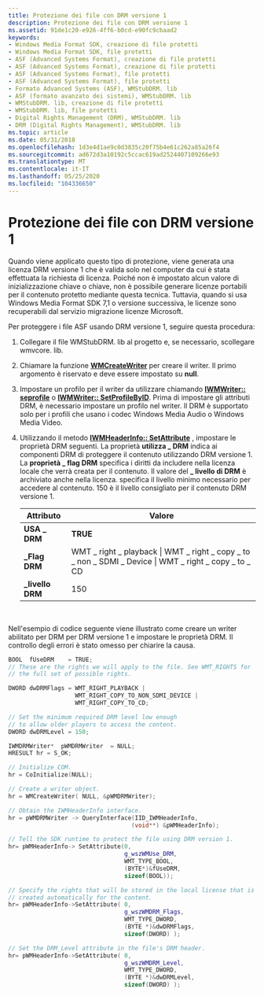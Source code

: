 ```yaml
---
title: Protezione dei file con DRM versione 1
description: Protezione dei file con DRM versione 1
ms.assetid: 91de1c20-e926-4ff6-b0cd-e90fc9cbaad2
keywords:
- Windows Media Format SDK, creazione di file protetti
- Windows Media Format SDK, file protetti
- ASF (Advanced Systems Format), creazione di file protetti
- ASF (Advanced Systems Format), creazione di file protetti
- ASF (Advanced Systems Format), file protetti
- ASF (Advanced Systems Format), file protetti
- Formato Advanced Systems (ASF), WMStubDRM. lib
- ASF (formato avanzato dei sistemi), WMStubDRM. lib
- WMStubDRM. lib, creazione di file protetti
- WMStubDRM. lib, file protetti
- Digital Rights Management (DRM), WMStubDRM. lib
- DRM (Digital Rights Management), WMStubDRM. lib
ms.topic: article
ms.date: 05/31/2018
ms.openlocfilehash: 1d3e4d1ae9c0d3835c20f75b4e61c262a85a26f4
ms.sourcegitcommit: ad672d3a10192c5ccac619ad2524407109266e93
ms.translationtype: MT
ms.contentlocale: it-IT
ms.lasthandoff: 05/25/2020
ms.locfileid: "104336650"
---
```

# <a name="protecting-files-with-drm-version-1"></a>Protezione dei file con DRM versione 1

Quando viene applicato questo tipo di protezione, viene generata una licenza DRM versione 1 che è valida solo nel computer da cui è stata effettuata la richiesta di licenza. Poiché non è impostato alcun valore di inizializzazione chiave o chiave, non è possibile generare licenze portabili per il contenuto protetto mediante questa tecnica. Tuttavia, quando si usa Windows Media Format SDK 7,1 o versione successiva, le licenze sono recuperabili dal servizio migrazione licenze Microsoft.

Per proteggere i file ASF usando DRM versione 1, seguire questa procedura:

1.  Collegare il file WMStubDRM. lib al progetto e, se necessario, scollegare wmvcore. lib.
2.  Chiamare la funzione [**WMCreateWriter**](/previous-versions/windows/desktop/api/Wmsdkidl/nf-wmsdkidl-wmcreatewriter) per creare il writer. Il primo argomento è riservato e deve essere impostato su **null**.
3.  Impostare un profilo per il writer da utilizzare chiamando [**IWMWriter:: seprofile**](/previous-versions/windows/desktop/api/Wmsdkidl/nf-wmsdkidl-iwmwriter-setprofile) o [**IWMWriter:: SetProfileByID**](/previous-versions/windows/desktop/api/wmsdkidl/nf-wmsdkidl-iwmwriter-setprofilebyid). Prima di impostare gli attributi DRM, è necessario impostare un profilo nel writer. Il DRM è supportato solo per i profili che usano i codec Windows Media Audio o Windows Media Video.
4.  Utilizzando il metodo [**IWMHeaderInfo:: SetAttribute**](/previous-versions/windows/desktop/api/Wmsdkidl/nf-wmsdkidl-iwmheaderinfo-setattribute) , impostare le proprietà DRM seguenti. La proprietà **utilizza \_ DRM** indica ai componenti DRM di proteggere il contenuto utilizzando DRM versione 1. La **proprietà \_ flag DRM** specifica i diritti da includere nella licenza locale che verrà creata per il contenuto. Il valore del **\_ livello di DRM** è archiviato anche nella licenza. specifica il livello minimo necessario per accedere al contenuto. 150 è il livello consigliato per il contenuto DRM versione 1.

    | Attributo      | Valore                                                                                       |
    |----------------|---------------------------------------------------------------------------------------------|
    | **USA \_ DRM**   | **TRUE**                                                                                    |
    | **\_Flag DRM** | WMT \_ right \_ playback \| WMT \_ right \_ copy \_ to \_ non \_ SDMI \_ Device \| WMT \_ right \_ copy \_ to \_ CD |
    | **\_livello DRM** | 150                                                                                         |

    

     

Nell'esempio di codice seguente viene illustrato come creare un writer abilitato per DRM per DRM versione 1 e impostare le proprietà DRM. Il controllo degli errori è stato omesso per chiarire la causa.


```C++
BOOL  fUseDRM    = TRUE;
// These are the rights we will apply to the file. See WMT_RIGHTS for
// the full set of possible rights.

DWORD dwDRMFlags = WMT_RIGHT_PLAYBACK | 
                   WMT_RIGHT_COPY_TO_NON_SDMI_DEVICE | 
                   WMT_RIGHT_COPY_TO_CD;

// Set the minimum required DRM level low enough
// to allow older players to access the content.
DWORD dwDRMLevel = 150;

IWMDRMWriter*  pWMDRMWriter  = NULL;
HRESULT hr = S_OK;

// Initialize COM.
hr = CoInitialize(NULL);

// Create a writer object.
hr = WMCreateWriter( NULL, &pWMDRMWriter);

// Obtain the IWMHeaderInfo interface.
hr = pWMDRMWriter -> QueryInterface(IID_IWMHeaderInfo, 
                                   (void**) &pWMHeaderInfo);

// Tell the SDK runtime to protect the file using DRM version 1.
hr= pWMHeaderInfo-> SetAttribute(0,
                                 g_wszWMUse_DRM,
                                 WMT_TYPE_BOOL,
                                 (BYTE*)&fUseDRM,
                                 sizeof(BOOL));

// Specify the rights that will be stored in the local license that is
// created automatically for the content.
hr= pWMHeaderInfo->SetAttribute( 0,
                                 g_wszWMDRM_Flags, 
                                 WMT_TYPE_DWORD,
                                 (BYTE *)&dwDRMFlags,
                                 sizeof(DWORD) );

// Set the DRM_Level attribute in the file's DRM header.
hr= pWMHeaderInfo->SetAttribute( 0,
                                 g_wszWMDRM_Level, 
                                 WMT_TYPE_DWORD,
                                 (BYTE *)&dwDRMLevel,
                                 sizeof(DWORD) );
```



 

 




